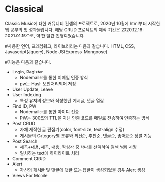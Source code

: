 # Classical
Classic Music에 대한 커뮤니티 컨셉의 프로젝트로, 2020년 10월에 html부터 시작한 웹 공부의 첫 성과물입니다.
해당 CRUD 프로젝트의 제작 기간은 2020.12.16-2021.01.15으로, 약 한 달간 진행되었습니다.

#사용한 언어, 프레임워크, 라이브러리는 다음과 같습니다.
HTML, CSS, Javascript(Jquery), Node JS(Express, Mongoose)

#기능은 다음과 같습니다.
- Login, Register
  - Nodemailer를 통한 이메일 인증 방식
  - pw는 Hash 보안처리되어 저장
- User Update, Leave
- User Indexing
  - 특정 유저의 정보와 작성했던 게시글, 댓글 열람
- Find ID, PW
  - Nodemailer를 통한 아이디 전송
  - PW는 300초의 TTL을 지닌 인증 코드를 메일로 전송하여 인증하는 방식
- Post CRUD
  - 자체 제작한 글 편집기(color, font-size, text-align 수정)
  - 게시물의 Category별 분류와 최신순, 추천순, 댓글순, 좋아요순 정렬 기능
- Post Search
  - 제목+내용, 제목, 내용, 작성자 중 하나를 선택하여 검색 범위 지정
  - 일치하는 text에 하이라이트 처리
- Comment CRUD
- Alert
  - 자신의 게시글 및 댓글에 댓글 또는 답글이 생성되었을 경우 Alert 생성
- Views For Mobile
